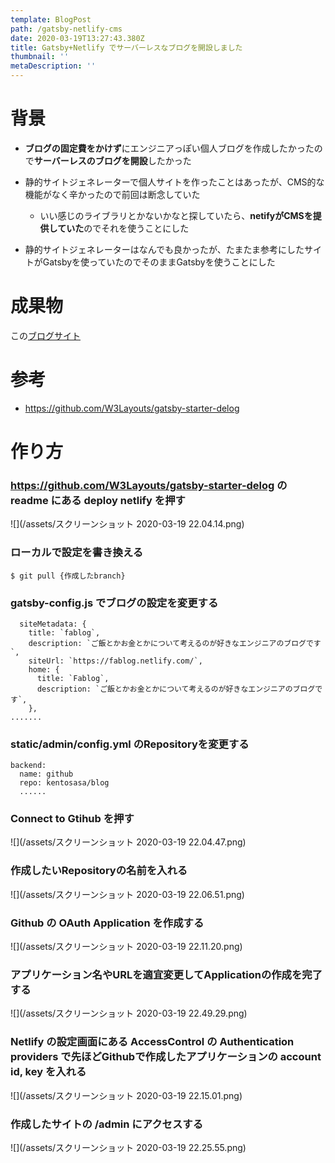 ```yaml
---
template: BlogPost
path: /gatsby-netlify-cms
date: 2020-03-19T13:27:43.380Z
title: Gatsby+Netlify でサーバーレスなブログを開設しました
thumbnail: ''
metaDescription: ''
---
```

# 背景

* **ブログの固定費をかけず**にエンジニアっぽい個人ブログを作成したかったので**サーバーレスのブログを開設**したかった
* 静的サイトジェネレーターで個人サイトを作ったことはあったが、CMS的な機能がなく辛かったので前回は断念していた

  * いい感じのライブラリとかないかなと探していたら、**netifyがCMSを提供していた**のでそれを使うことにした
* 静的サイトジェネレーターはなんでも良かったが、たまたま参考にしたサイトがGatsbyを使っていたのでそのままGatsbyを使うことにした

# 成果物

この[ブログサイト](https://fablog.netlify.com)

# 参考

* <https://github.com/W3Layouts/gatsby-starter-delog>

# 作り方

### <https://github.com/W3Layouts/gatsby-starter-delog> の readme にある deploy netlify を押す

![](/assets/スクリーンショット 2020-03-19 22.04.14.png)

### ローカルで設定を書き換える

```
$ git pull {作成したbranch}
```

### gatsby-config.js でブログの設定を変更する

```
  siteMetadata: {
    title: `fablog`,
    description: `ご飯とかお金とかについて考えるのが好きなエンジニアのブログです`,
    siteUrl: `https://fablog.netlify.com/`,
    home: {
      title: `Fablog`,
      description: `ご飯とかお金とかについて考えるのが好きなエンジニアのブログです`,
    },
.......
```

### static/admin/config.yml のRepositoryを変更する

```
backend:
  name: github
  repo: kentosasa/blog
  ......
```

### Connect to Gtihub を押す

![](/assets/スクリーンショット 2020-03-19 22.04.47.png)

### 作成したいRepositoryの名前を入れる

![](/assets/スクリーンショット 2020-03-19 22.06.51.png)

### Github の OAuth Application を作成する

![](/assets/スクリーンショット 2020-03-19 22.11.20.png)

### アプリケーション名やURLを適宜変更してApplicationの作成を完了する

![](/assets/スクリーンショット 2020-03-19 22.49.29.png)

### Netlify の設定画面にある AccessControl の Authentication providers で先ほどGithubで作成したアプリケーションの account id, key を入れる

![](/assets/スクリーンショット 2020-03-19 22.15.01.png)

### 作成したサイトの /admin にアクセスする

![](/assets/スクリーンショット 2020-03-19 22.25.55.png)
